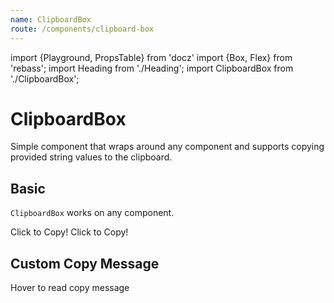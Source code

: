 ```yaml
---
name: ClipboardBox
route: /components/clipboard-box
---
```


import {Playground, PropsTable} from 'docz'
import {Box, Flex} from 'rebass';
import Heading from './Heading';
import ClipboardBox from './ClipboardBox';

# ClipboardBox

Simple component that wraps around any component and supports copying provided string values to the clipboard.

<PropsTable of={ClipboardBox} />

## Basic

`ClipboardBox` works on any component.

<Playground>
  <Flex>
    <ClipboardBox value="hello box">
      <Box bg="#ddd" p={2}>
        Click to Copy!
      </Box>
    </ClipboardBox>
  </Flex>
  <Flex>
    <ClipboardBox value="hello heading">
      <Heading level={1}>
        Click to Copy!
      </Heading>
    </ClipboardBox>
  </Flex>
</Playground>

## Custom Copy Message

<Playground>
    <ClipboardBox message="Don't ever try to click me" value="How dare you!">
      <Box bg="#ddd" p={2}>
        Hover to read copy message
      </Box>
    </ClipboardBox>
</Playground>
